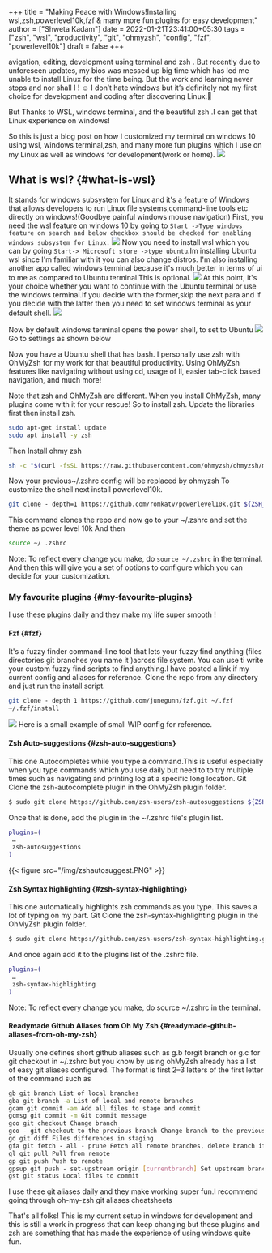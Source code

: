 +++
title = "Making Peace with Windows!Installing wsl,zsh,powerlevel10k,fzf & many more fun plugins for easy development"
author = ["Shweta Kadam"]
date = 2022-01-21T23:41:00+05:30
tags = ["zsh", "wsl", "productivity", "git", "ohmyzsh", "config", "fzf", "powerlevel10k"]
draft = false
+++

avigation, editing, development using terminal and zsh . But recently due to unforeseen updates, my bios was messed up big time which has led me unable to install Linux for the time being. But the work and learning never stops and nor shall I ! ☺  I don’t hate windows but it’s definitely not my first choice for development and coding after discovering Linux.🤭

But Thanks to WSL, windows terminal, and the beautiful zsh .I can get that Linux experience on windows!

So this is just a blog post on how I customized my terminal on windows 10 using wsl, windows terminal,zsh, and many more fun plugins which I use on my Linux as well as windows for development(work or home).
![](/img/zsh.PNG)


## What is wsl? {#what-is-wsl}

It stands for windows subsystem for Linux and it's a feature of Windows that allows developers to run Linux file systems,command-line tools etc directly on windows!(Goodbye painful windows mouse navigation) First, you need the wsl feature on windows 10 by going to `Start ->Type windows feature on search and below checkbox should be checked for enabling windows subsystem for Linux.`
![](/img/windowsfeaturecheck.PNG)
Now you need to install wsl which you can by going `Start-> Microsoft store ->type ubuntu`.Im installing Ubuntu wsl since I'm familiar with it you can also change distros. I'm also installing another app called windows terminal because it's much better in terms of ui to me as compared to Ubuntu terminal.This is optional.
![](/img/terminalcomparision.PNG)
At this point, it's your choice whether you want to continue with the Ubuntu terminal or use the windows terminal.If you decide with the former,skip the next para and if you decide with the latter then you need to set windows terminal as your default shell.
![](/img/windowstermsettings.PNG)

Now by default windows terminal opens the power shell, to set to Ubuntu
![](/img/setdefaultshell.PNG)
Go to settings as shown below

Now you have a Ubuntu shell that has bash. I personally use zsh with OhMyZsh for my work for that beautiful productivity. Using OhMyZsh features like navigating without using cd, usage of ll, easier tab-click based navigation, and much more!

Note that zsh and OhMyZsh are different. When you install OhMyZsh, many plugins come with it for your rescue! So to install zsh. Update the libraries first then install zsh.

```bash
sudo apt-get install update
sudo apt install -y zsh
```

Then Install ohmy zsh

```bash
sh -c "$(curl -fsSL https://raw.githubusercontent.com/ohmyzsh/ohmyzsh/master/tools/install.sh)"
```

Now your previous~/.zshrc config will be replaced by ohmyzsh To customize the shell next install powerlevel10k.

```bash
git clone - depth=1 https://github.com/romkatv/powerlevel10k.git ${ZSH_CUSTOM:-$HOME/.oh-my-zsh/custom}/themes/powerlevel10k
```

This command clones the repo and now go to your ~/.zshrc and set the theme as power level 10k And then

```bash
source ~/ .zshrc
```

Note: To reflect every change you make, do `source ~/.zshrc` in the terminal. And then this will give you a set of options to configure which you can decide for your customization.


### My favourite plugins {#my-favourite-plugins}

I use these plugins daily and they make my life super smooth !


#### Fzf {#fzf}

It's a fuzzy finder command-line tool that lets your fuzzy find anything (files directories git branches you name it )across file system. You can use ti write your custom fuzzy find scripts to find anything.I have posted a link if my current config and aliases for reference. Clone the repo from any directory and just run the install script.

```bash
git clone - depth 1 https://github.com/junegunn/fzf.git ~/.fzf
~/.fzf/install
```

![](/img/fzf.PNG)
Here is a small example of small WIP config for reference.


#### Zsh Auto-suggestions {#zsh-auto-suggestions}

This one Autocompletes while you type a command.This is useful especially when you type commands which you use daily but need to to try multiple times such as navigating and printing log at a specific long location. Git Clone the zsh-autocomplete plugin in the OhMyZsh plugin folder.

```bash
$ sudo git clone https://github.com/zsh-users/zsh-autosuggestions ${ZSH_CUSTOM:-~/.oh-my-zsh/custom}/plugins/zsh-autosuggestions
```

Once that is done, add the plugin in the ~/.zshrc file's plugin list.

```bash
plugins=(
 …
 zsh-autosuggestions
)
```

{{< figure src="/img/zshautosuggest.PNG" >}}


#### Zsh Syntax highlighting {#zsh-syntax-highlighting}

This one automatically highlights zsh commands as you type. This saves a lot of typing on my part. Git Clone the zsh-syntax-highlighting plugin in the OhMyZsh plugin folder.

```bash
$ sudo git clone https://github.com/zsh-users/zsh-syntax-highlighting.git ${ZSH_CUSTOM:-~/.oh-my-zsh/custom}/plugins/zsh-syntax-highlighting
```

And once again add it to the plugins list of the .zshrc file.

```bash
plugins=(
 …
 zsh-syntax-highlighting
)
```

Note: To reflect every change you make, do source ~/.zshrc in the terminal.


#### Readymade Github Aliases from Oh My Zsh {#readymade-github-aliases-from-oh-my-zsh}

Usually one defines short github aliases such as g.b forgit branch or g.c for git checkout in ~/.zshrc but you know by using ohMyZsh already has a list of easy git aliases configured. The format is first 2–3 letters of the first letter of the command such as

```bash
gb git branch List of local branches
gba git branch -a List of local and remote branches
gcam git commit -am Add all files to stage and commit
gcmsg git commit -m Git commit message
gco git checkout Change branch
gco - git checkout to the previous branch Change branch to the previous one
gd git diff Files differences in staging
gfa git fetch - all - prune Fetch all remote branches, delete branch if upstream is gone
gl git pull Pull from remote
gp git push Push to remote
gpsup git push - set-upstream origin [currentbranch] Set upstream branch
gst git status Local files to commit
```

I use these git aliases daily and they make working super fun.I recommend going through oh-my-zsh git aliases cheatsheets

That's all folks! This is my current setup in windows for development and this is still a work in progress that can keep changing but these plugins and zsh are something that has made the experience of using windows quite fun.
